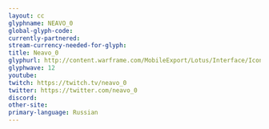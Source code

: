 ```yaml
---
layout: cc
glyphname: NEAVO_0
global-glyph-code: 
currently-partnered: 
stream-currency-needed-for-glyph: 
title: Neavo_0
glyphurl: http://content.warframe.com/MobileExport/Lotus/Interface/Icons/Player/ContentCreators/Neavo.png
glyphwave: 12
youtube: 
twitch: https://twitch.tv/neavo_0
twitter: https://twitter.com/neavo_0
discord: 
other-site: 
primary-language: Russian
---
```


